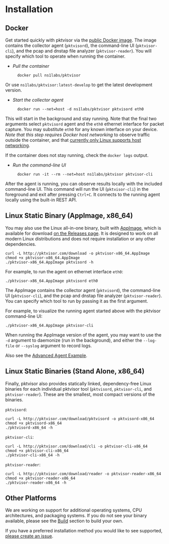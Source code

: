 
# Installation

## Docker

Get started quickly with pktvisor via the [public Docker image](https://hub.docker.com/r/ns1labs/pktvisor). The image contains the collector agent (`pktvisord`), the command-line UI (`pktvisor-cli`), and the pcap and dnstap file analyzer (`pktvisor-reader`). You will specify which tool to operate when running the container.

- *Pull the container*


        docker pull ns1labs/pktvisor
 

Or use `ns1labs/pktvisor:latest-develop` to get the latest development version.

- *Start the collector agent*


        docker run --net=host -d ns1labs/pktvisor pktvisord eth0

This will start in the background and stay running. Note that the final two arguments select `pktvisord` agent and the `eth0` ethernet interface for packet capture. You may substitute `eth0` for any known interface on your device. _Note that this step requires Docker host networking_ to observe traffic outside the container, and that [currently only Linux supports host networking](https://docs.docker.com/network/host/).

 If the container does not stay running, check the `docker logs` output.

- *Run the command-line UI*


        docker run -it --rm --net=host ns1labs/pktvisor pktvisor-cli

After the agent is running, you can observe results locally with the included command-line UI. This command will run the UI (`pktvisor-cli`) in the foreground and exit after pressing `Ctrl+C`. It connects to the running agent locally using the built-in REST API.

## Linux Static Binary (AppImage, x86_64)

You may also use the Linux all-in-one binary, built with [AppImage](https://appimage.org/), which is available for download [on the Releases page](https://github.com/ns1labs/pktvisor/releases). It is designed to work on all modern Linux distributions and does not require installation or any other dependencies.

```shell
curl -L http://pktvisor.com/download -o pktvisor-x86_64.AppImage
chmod +x pktvisor-x86_64.AppImage
./pktvisor-x86_64.AppImage pktvisord -h
```

For example, to run the agent on ethernet interface `eth0`:

```
./pktvisor-x86_64.AppImage pktvisord eth0
```

The AppImage contains the collector agent (`pktvisord`), the command-line UI (`pktvisor-cli`), and the pcap and dnstap file analyzer (`pktvisor-reader`). You can specify which tool to run by passing it as the first argument.

For example, to visualize the running agent started above with the pktvisor command-line UI:

```shell
./pktvisor-x86_64.AppImage pktvisor-cli
```

When running the AppImage version of the agent, you may want to use the `-d` argument to daemonize (run in the background), and either the `--log-file` or `--syslog` argument to record logs.

Also see the [Advanced Agent Example](https://pktvisor.dev/docs/#advanced-agent-example).

## Linux Static Binaries (Stand Alone, x86_64)
Finally, pktvisor also provides statically linked, dependency-free Linux binaries for each individual pktvisor tool (`pktvisord`, `pktvisor-cli`, and `pktvisor-reader`). These are the smallest, most compact versions of the binaries.

`pktvisord`:
```shell
curl -L http://pktvisor.com/download/pktvisord -o pktvisord-x86_64
chmod +x pktvisord-x86_64
./pktvisord-x86_64 -h
```

`pktvisor-cli`:
```shell
curl -L http://pktvisor.com/download/cli -o pktvisor-cli-x86_64
chmod +x pktvisor-cli-x86_64
./pktvisor-cli-x86_64 -h
```

`pktvisor-reader`:
```shell
curl -L http://pktvisor.com/download/reader -o pktvisor-reader-x86_64
chmod +x pktvisor-reader-x86_64
./pktvisor-reader-x86_64 -h
```


## Other Platforms

We are working on support for additional operating systems, CPU architectures, and packaging systems. If you do not see your binary available, please see the [Build](https://github.com/ns1labs/pktvisor#build) section to build your own.

If you have a preferred installation method you would like to see supported, [please create an issue](https://github.com/ns1/pktvisor/issues/new).
